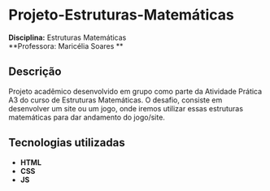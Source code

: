 # Projeto-Estruturas-Matemáticas
**Disciplina:** Estruturas Matemáticas  
**Professora: Maricélia Soares ** 

##  Descrição
Projeto acadêmico desenvolvido em grupo como parte da Atividade Prática A3 do curso de Estruturas Matemáticas. O desafio,  consiste em desenvolver um site ou um jogo, onde iremos utilizar essas estruturas matemáticas para dar andamento do jogo/site.

## Tecnologias utilizadas
- **HTML**
- **CSS**
- **JS**


